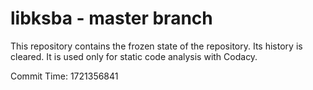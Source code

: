 # libksba - master branch

This repository contains the frozen state of the repository.
Its history is cleared. It is used only for static code
analysis with Codacy.

Commit Time: 1721356841